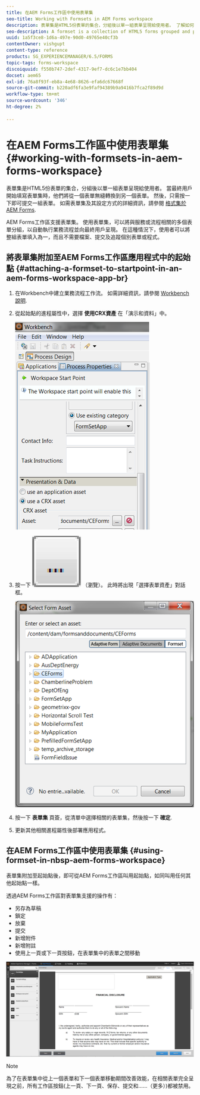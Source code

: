 ```yaml
---
title: 在AEM Forms工作區中使用表單集
seo-title: Working with Formsets in AEM Forms workspace
description: 表單集是HTML5份表單的集合，分組後以單一組表單呈現給使用者。 了解如何在AEM Forms工作區中使用表單集。
seo-description: A formset is a collection of HTML5 forms grouped and presented as a single set of forms to end users. Learn how you can work with formsets in AEM Forms workspace.
uuid: 1a5f3ce8-1d6a-497e-90d0-49765e40cf3b
contentOwner: vishgupt
content-type: reference
products: SG_EXPERIENCEMANAGER/6.5/FORMS
topic-tags: forms-workspace
discoiquuid: f550b747-2def-4317-9ef7-dc6c1e7bb404
docset: aem65
exl-id: 76a8f93f-eb8a-4e68-8626-efa6dc67668f
source-git-commit: b220adf6fa3e9faf94389b9a9416b7fca2f89d9d
workflow-type: tm+mt
source-wordcount: '346'
ht-degree: 2%

---
```


# 在AEM Forms工作區中使用表單集{#working-with-formsets-in-aem-forms-workspace}

表單集是HTML5份表單的集合，分組後以單一組表單呈現給使用者。 當最終用戶開始填寫表單集時，他們將從一個表單無縫轉換到另一個表單。 然後，只需按一下即可提交一組表單。 如需表單集及其設定方式的詳細資訊，請參閱 [格式集於AEM Forms](../../forms/using/formset-in-aem-forms.md).

AEM Forms工作區支援表單集。 使用表單集，可以將與服務或流程相關的多個表單分組，以自動執行業務流程並向最終用戶呈現。 在這種情況下，使用者可以將整組表單填入為一，而且不需要檔案、提交及追蹤個別表單或程式。

## 將表單集附加至AEM Forms工作區應用程式中的起始點 {#attaching-a-formset-to-startpoint-in-an-aem-forms-workspace-app-br}

1. 在Workbench中建立業務流程工作流。 如需詳細資訊，請參閱 [Workbench說明](https://www.adobe.com/go/learn_aemforms_workbench_63).
1. 從起始點的進程屬性中，選擇 **使用CRX資產** 在「演示和資料」中。

   ![1-3](assets/1-3.png)

1. 按一下 ![瀏覽](assets/browse.png) （瀏覽）。 此時將出現「選擇表單資產」對話框。

   ![2-1](assets/2-1.png)

1. 按一下 **表單集** 頁簽，從清單中選擇相關的表單集，然後按一下 **確定**.

1. 更新其他相關進程屬性後部署應用程式。

## 在AEM Forms工作區中使用表單集 {#using-formset-in-nbsp-aem-forms-workspace}

表單集附加至起始點後，即可從AEM Forms工作區叫用起始點，如同叫用任何其他起始點一樣。

透過AEM Forms工作區對表單集支援的操作有：

* 另存為草稿
* 鎖定
* 放棄
* 提交
* 新增附件
* 新增附註
* 使用上一頁或下一頁按鈕，在表單集中的表單之間移動

![3-1](assets/3-1.png)

>[!NOTE]
>
>為了在表單集中從上一個表單和下一個表單移動期間改善效能，在相關表單完全呈現之前，所有工作區按鈕(上一頁、下一頁、保存、提交和……（更多）)都被禁用。
